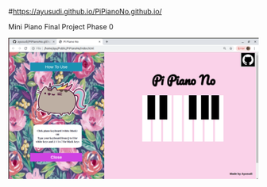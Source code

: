 #https://ayusudi.github.io/PiPianoNo.github.io/

Mini Piano Final Project Phase 0

![](Screenshot.png)
